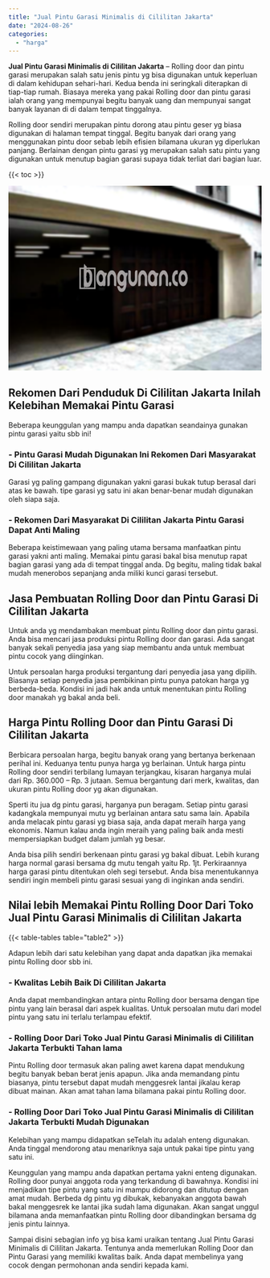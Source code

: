 ```yaml
---
title: "Jual Pintu Garasi Minimalis di Cililitan Jakarta"
date: "2024-08-26"
categories: 
  - "harga"
---
```


**Jual Pintu Garasi Minimalis di Cililitan Jakarta** – Rolling door dan pintu garasi merupakan salah satu jenis pintu yg bisa digunakan untuk keperluan di dalam kehidupan sehari-hari. Kedua benda ini seringkali diterapkan di tiap-tiap rumah. Biasaya mereka yang pakai Rolling door dan pintu garasi ialah orang yang mempunyai begitu banyak uang dan mempunyai sangat banyak layanan di di dalam tempat tinggalnya.

Rolling door sendiri merupakan pintu dorong atau pintu geser yg biasa digunakan di halaman tempat tinggal. Begitu banyak dari orang yang menggunakan pintu door sebab lebih efisien bilamana ukuran yg diperlukan panjang. Berlainan dengan pintu garasi yg merupakan salah satu pintu yang digunakan untuk menutup bagian garasi supaya tidak terliat dari bagian luar.

{{< toc >}}

![Jual Pintu Garasi Minimalis di Cililitan Jakarta](/images/pintu-garasi-26.png)

## Rekomen Dari Penduduk Di Cililitan Jakarta Inilah Kelebihan Memakai Pintu Garasi

Beberapa keunggulan yang mampu anda dapatkan seandainya gunakan pintu garasi yaitu sbb ini!

### \- Pintu Garasi Mudah Digunakan Ini Rekomen Dari Masyarakat Di Cililitan Jakarta

Garasi yg paling gampang digunakan yakni garasi bukak tutup berasal dari atas ke bawah. tipe garasi yg satu ini akan benar-benar mudah digunakan oleh siapa saja.

### \- Rekomen Dari Masyarakat Di Cililitan Jakarta Pintu Garasi Dapat Anti Maling

Beberapa keistimewaan yang paling utama bersama manfaatkan pintu garasi yakni anti maling. Memakai pintu garasi bakal bisa menutup rapat bagian garasi yang ada di tempat tinggal anda. Dg begitu, maling tidak bakal mudah menerobos sepanjang anda miliki kunci garasi tersebut.

## Jasa Pembuatan Rolling Door dan Pintu Garasi Di Cililitan Jakarta

Untuk anda yg mendambakan membuat pintu Rolling door dan pintu garasi. Anda bisa mencari jasa produksi pintu Rolling door dan garasi. Ada sangat banyak sekali penyedia jasa yang siap membantu anda untuk membuat pintu cocok yang diinginkan.

Untuk persoalan harga produksi tergantung dari penyedia jasa yang dipilih. Biasanya setiap penyedia jasa pembikinan pintu punya patokan harga yg berbeda-beda. Kondisi ini jadi hak anda untuk menentukan pintu Rolling door manakah yg bakal anda beli.

## Harga Pintu Rolling Door dan Pintu Garasi Di Cililitan Jakarta

Berbicara persoalan harga, begitu banyak orang yang bertanya berkenaan perihal ini. Keduanya tentu punya harga yg berlainan. Untuk harga pintu Rolling door sendiri terbilang lumayan terjangkau, kisaran harganya mulai dari Rp. 360.000 – Rp. 3 jutaan. Semua bergantung dari merk, kwalitas, dan ukuran pintu Rolling door yg akan digunakan.

Sperti itu jua dg pintu garasi, harganya pun beragam. Setiap pintu garasi kadangkala mempunyai mutu yg berlainan antara satu sama lain. Apabila anda melacak pintu garasi yg biasa saja, anda dapat meraih harga yang ekonomis. Namun kalau anda ingin meraih yang paling baik anda mesti mempersiapkan budget dalam jumlah yg besar.

Anda bisa pilih sendiri berkenaan pintu garasi yg bakal dibuat. Lebih kurang harga normal garasi bersama dg mutu tengah yaitu Rp. 1jt. Perkiraannya harga garasi pintu ditentukan oleh segi tersebut. Anda bisa menentukannya sendiri ingin membeli pintu garasi sesuai yang di inginkan anda sendiri.

## Nilai lebih Memakai Pintu Rolling Door Dari Toko Jual Pintu Garasi Minimalis di Cililitan Jakarta

{{< table-tables table="table2" >}}

Adapun lebih dari satu kelebihan yang dapat anda dapatkan jika memakai pintu Rolling door sbb ini.

### \- Kwalitas Lebih Baik Di Cililitan Jakarta

Anda dapat membandingkan antara pintu Rolling door bersama dengan tipe pintu yang lain berasal dari aspek kualitas. Untuk persoalan mutu dari model pintu yang satu ini terlalu terlampau efektif.

### \- Rolling Door Dari Toko Jual Pintu Garasi Minimalis di Cililitan Jakarta Terbukti Tahan lama

Pintu Rolling door termasuk akan paling awet karena dapat mendukung begitu banyak beban berat jenis apapun. Jika anda memandang pintu biasanya, pintu tersebut dapat mudah menggesrek lantai jikalau kerap dibuat mainan. Akan amat tahan lama bilamana pakai pintu Rolling door.

### \- Rolling Door Dari Toko Jual Pintu Garasi Minimalis di Cililitan Jakarta Terbukti Mudah Digunakan

Kelebihan yang mampu didapatkan seTelah itu adalah enteng digunakan. Anda tinggal mendorong atau menariknya saja untuk pakai tipe pintu yang satu ini.

Keunggulan yang mampu anda dapatkan pertama yakni enteng digunakan. Rolling door punyai anggota roda yang terkandung di bawahnya. Kondisi ini menjadikan tipe pintu yang satu ini mampu didorong dan ditutup dengan amat mudah. Berbeda dg pintu yg dibukak, kebanyakan anggota bawah bakal menggesrek ke lantai jika sudah lama digunakan. Akan sangat unggul bilamana anda memanfaatkan pintu Rolling door dibandingkan bersama dg jenis pintu lainnya.

Sampai disini sebagian info yg bisa kami uraikan tentang Jual Pintu Garasi Minimalis di Cililitan Jakarta. Tentunya anda memerlukan Rolling Door dan Pintu Garasi yang memiliki kwalitas baik. Anda dapat membelinya yang cocok dengan permohonan anda sendiri kepada kami.
